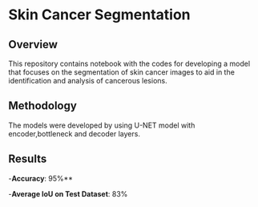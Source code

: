 # Skin Cancer Segmentation 

## Overview

This repository contains notebook with the codes for developing a model that focuses on the segmentation of skin cancer images to aid in the identification and analysis of cancerous lesions.

## Methodology

The models were developed by using U-NET model with encoder,bottleneck and decoder layers.

## Results

-**Accuracy**: 95%**

-**Average IoU on Test Dataset**: 83%

